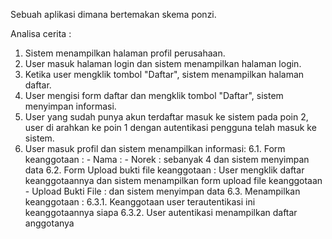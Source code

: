 Sebuah aplikasi dimana bertemakan skema ponzi.

Analisa cerita :
1. Sistem menampilkan halaman profil perusahaan.
2. User masuk halaman login dan sistem menampilkan halaman login.
3. Ketika user mengklik tombol "Daftar", sistem menampilkan halaman daftar.
4. User mengisi form daftar dan mengklik tombol "Daftar", sistem menyimpan informasi.
5. User yang sudah punya akun terdaftar masuk ke sistem pada poin 2, user di arahkan ke poin 1 dengan autentikasi pengguna telah masuk ke sistem.
6. User masuk profil dan sistem menampilkan informasi:
    6.1. Form keanggotaan :
        - Nama :
        - Norek :
        sebanyak 4 
        dan sistem menyimpan data
    6.2. Form Upload bukti file keanggotaan :
        User mengklik daftar keanggotaannya dan sistem menampilkan form upload file keanggotaan
        - Upload Bukti File :
        dan sistem menyimpan data
    6.3. Menampilkan keanggotaan :
        6.3.1. Keanggotaan user terautentikasi ini keanggotaannya siapa
        6.3.2. User autentikasi menampilkan daftar anggotanya
